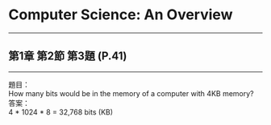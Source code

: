 # Computer Science: An Overview
---
## 第1章 第2節 第3題 (P.41)
---
題目：  
How many bits would be in the memory of a computer with 4KB memory?  
答案：  
4 * 1024 * 8 = 32,768 bits (KB)  